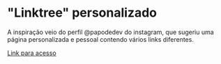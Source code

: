 <h1>"Linktree" personalizado</h1>

A inspiração veio do perfil @papodedev do instagram, que sugeriu uma página personalizada e pessoal contendo vários links diferentes.

<a href="https://robertabononi.github.io/linktree-papodedev/" target="_blank">Link para acesso</a>
